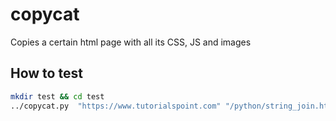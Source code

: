 # copycat
Copies a certain html page with all its CSS, JS and images

## How to test
```bash
mkdir test && cd test
../copycat.py  "https://www.tutorialspoint.com" "/python/string_join.htm"
```
